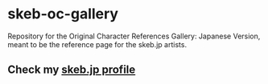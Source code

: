 # skeb-oc-gallery

Repository for the Original Character References Gallery: Japanese Version, meant to be the reference page for the skeb.jp artists.

## Check my [skeb.jp profile](https://skeb.jp/@theBlackCat)